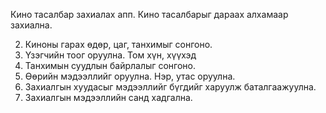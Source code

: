Кино тасалбар захиалах апп. Кино тасалбарыг дараах алхамаар захиална.

<!-- 1. Киноны нэрсийн жагсаалтаас киног сонгоно. /Киноны постерийн жагсаалт гарна./ -->

2. Киноны гарах өдөр, цаг, танхимыг сонгоно.
3. Үзэгчийн тоог оруулна. Том хүн, хүүхэд
4. Танхимын суудлын байрлалыг сонгоно.
5. Өөрийн мэдээллийг оруулна. Нэр, утас оруулна.
6. Захиалгын хуудасыг мэдээллийг бүгдийг харуулж баталгаажуулна.
7. Захиалгын мэдээллийн санд хадгална.
